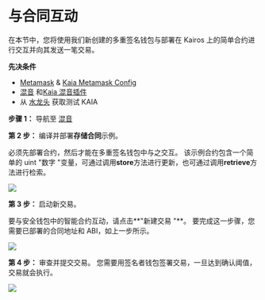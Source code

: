 # 与合同互动

在本节中，您将使用我们新创建的多重签名钱包与部署在 Kairos 上的简单合约进行交互并向其发送一笔交易。

**先决条件**

- [Metamask](https://metamask.io/download/) & [Kaia Metamask Config](../../../tutorials/connecting-metamask.mdx#send-klay)
- [混音](https://remix.ethereum.org/) 和[Kaia 混音插件](https://klaytn.foundation/using-klaytn-plugin-on-remix/)
- 从 [水龙头](https://faucet.kaia.io) 获取测试 KAIA

**步骤 1：** 导航至 [混音](https://remix.ethereum.org/)

**第 2 步：** 编译并部署**存储合同**示例。

必须先部署合约，然后才能在多重签名钱包中与之交互。 该示例合约包含一个简单的 uint "数字 "变量，可通过调用**store**方法进行更新，也可通过调用**retrieve**方法进行检索。

![](/img/build/tools/kaia-safe/ks-ic-deploy.gif)

**第 3 步：** 启动新交易。

要与安全钱包中的智能合约互动，请点击\*\*"新建交易 "\*\*。 要完成这一步骤，您需要已部署的合同地址和 ABI，如上一步所示。

![](/img/build/tools/kaia-safe/kaia-safe-ci-init.gif)

**第 4 步：** 审查并提交交易。 您需要用签名者钱包签署交易，一旦达到确认阈值，交易就会执行。

![](/img/build/tools/kaia-safe/kaia-safe-ci-review-send.gif)